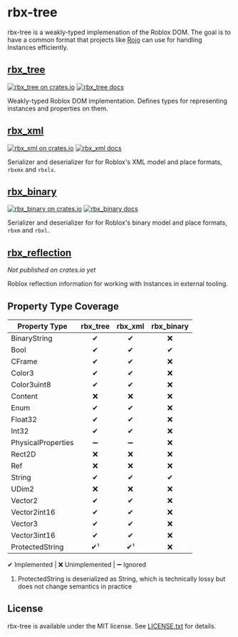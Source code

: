 # rbx-tree
rbx-tree is a weakly-typed implemenation of the Roblox DOM. The goal is to have a common format that projects like [Rojo](https://github.com/LPGhatguy/rojo) can use for handling Instances efficiently.

## [rbx_tree](rbx_tree)
[![rbx_tree on crates.io](https://img.shields.io/crates/v/rbx_tree.svg)](https://crates.io/crates/rbx_tree)
[![rbx_tree docs](https://img.shields.io/badge/docs-docs.rs-orange.svg)](https://docs.rs/rbx_tree)

Weakly-typed Roblox DOM implementation. Defines types for representing instances and properties on them.

## [rbx_xml](rbx_xml)
[![rbx_xml on crates.io](https://img.shields.io/crates/v/rbx_xml.svg)](https://crates.io/crates/rbx_xml)
[![rbx_xml docs](https://img.shields.io/badge/docs-docs.rs-orange.svg)](https://docs.rs/rbx_xml)

Serializer and deserializer for for Roblox's XML model and place formats, `rbxmx` and `rbxlx`.

## [rbx_binary](rbx_binary)
[![rbx_binary on crates.io](https://img.shields.io/crates/v/rbx_binary.svg)](https://crates.io/crates/rbx_binary)
[![rbx_binary docs](https://img.shields.io/badge/docs-docs.rs-orange.svg)](https://docs.rs/rbx_binary)

Serializer and deserializer for for Roblox's binary model and place formats, `rbxm` and `rbxl`.

## [rbx_reflection](rbx_reflection)
*Not published on crates.io yet*

Roblox reflection information for working with Instances in external tooling.

## Property Type Coverage

| Property Type      | rbx\_tree | rbx\_xml | rbx\_binary |
| ------------------ |:---------:|:--------:|:-----------:|
| BinaryString       | ✔ | ✔ | ❌ |
| Bool               | ✔ | ✔ | ✔ |
| CFrame             | ✔ | ✔ | ❌ |
| Color3             | ✔ | ✔ | ❌ |
| Color3uint8        | ✔ | ✔ | ❌ |
| Content            | ❌ | ❌ | ❌ |
| Enum               | ✔ | ✔ | ❌ |
| Float32            | ✔ | ✔ | ❌ |
| Int32              | ✔ | ✔ | ❌ |
| PhysicalProperties | ➖ | ➖ | ❌ |
| Rect2D             | ❌ | ❌ | ❌ |
| Ref                | ❌ | ❌ | ❌ |
| String             | ✔ | ✔ | ✔ |
| UDim2              | ❌ | ❌ | ❌ |
| Vector2            | ✔ | ✔ | ❌ |
| Vector2int16       | ✔ | ✔ | ❌ |
| Vector3            | ✔ | ✔ | ❌ |
| Vector3int16       | ✔ | ✔ | ❌ |
| ProtectedString    | ✔¹ | ✔¹ | ❌ |

✔ Implemented | ❌ Unimplemented | ➖ Ignored

1. ProtectedString is deserialized as String, which is technically lossy but does not change semantics in practice

## License
rbx-tree is available under the MIT license. See [LICENSE.txt](LICENSE.txt) for details.